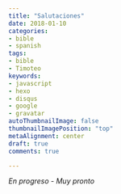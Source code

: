 ```yaml
---
title: "Salutaciones"
date: 2018-01-10
categories:
- bible
- spanish
tags:
- bible
- Timoteo
keywords:
- javascript
- hexo
- disqus
- google
- gravatar
autoThumbnailImage: false
thumbnailImagePosition: "top"
metaAlignment: center
draft: true
comments: true

---
```

*En progreso* - *Muy pronto*
<!--more-->




